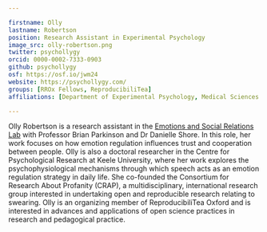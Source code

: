 ```yaml
---

firstname: Olly
lastname: Robertson
position: Research Assistant in Experimental Psychology
image_src: olly-robertson.png
twitter: psychollygy
orcid: 0000-0002-7333-0903
github: psychollygy
osf: https://osf.io/jwm24
website: https://psychollygy.com/
groups: [RROx Fellows, ReproducibiliTea]
affiliations: [Department of Experimental Psychology, Medical Sciences Division]

---
```

Olly Robertson is a research assistant in the [Emotions and Social Relations Lab](https://www.psy.ox.ac.uk/research/emotion-social-relations-research-group) with Professor Brian Parkinson and Dr Danielle Shore. In this role, her work focuses on how emotion regulation influences trust and cooperation between people. Olly is also a doctoral researcher in the Centre for Psychological Research at Keele University, where her work explores the psychophysiological mechanisms through which speech acts as an emotion regulation strategy in daily life. She co-founded the Consortium for Research About Profanity (CRAP), a multidisciplinary, international research group interested in undertaking open and reproducible research relating to swearing. Olly is an organizing member of ReproducibiliTea Oxford and is interested in advances and applications of open science practices in research and pedagogical practice.
